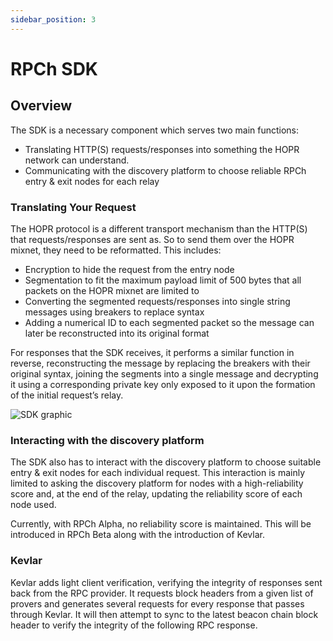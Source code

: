 ```yaml
---
sidebar_position: 3
---
```


# RPCh SDK

## Overview

The SDK is a necessary component which serves two main functions:

- Translating HTTP(S) requests/responses into something the HOPR network can understand.
- Communicating with the discovery platform to choose reliable RPCh entry & exit nodes for each relay

### Translating Your Request

The HOPR protocol is a different transport mechanism than the HTTP(S) that requests/responses are sent as. So to send them over the HOPR mixnet, they need to be reformatted. This includes:

- Encryption to hide the request from the entry node
- Segmentation to fit the maximum payload limit of 500 bytes that all packets on the HOPR mixnet are limited to
- Converting the segmented requests/responses into single string messages using breakers to replace syntax
- Adding a numerical ID to each segmented packet so the message can later be reconstructed into its original format

For responses that the SDK receives, it performs a similar function in reverse, reconstructing the message by replacing the breakers with their original syntax, joining the segments into a single message and decrypting it using a corresponding private key only exposed to it upon the formation of the initial request’s relay.

![SDK graphic](/img/SDK_graphic.png)

### Interacting with the discovery platform

The SDK also has to interact with the discovery platform to choose suitable entry & exit nodes for each individual request. This interaction is mainly limited to asking the discovery platform for nodes with a high-reliability score and, at the end of the relay, updating the reliability score of each node used.

Currently, with RPCh Alpha, no reliability score is maintained. This will be introduced in RPCh Beta along with the introduction of Kevlar.

### Kevlar

Kevlar adds light client verification, verifying the integrity of responses sent back from the RPC provider. It requests block headers from a given list of provers and generates several requests for every response that passes through Kevlar. It will then attempt to sync to the latest beacon chain block header to verify the integrity of the following RPC response.
